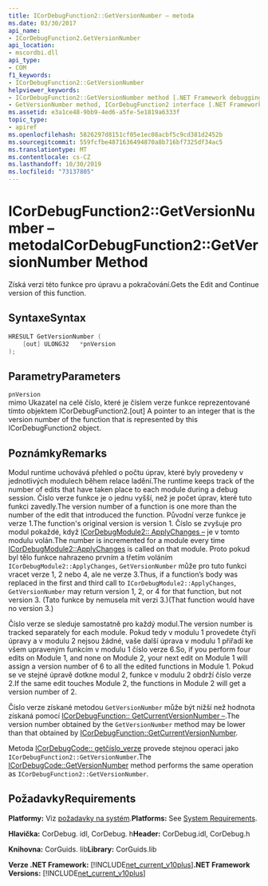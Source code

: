 ```yaml
---
title: ICorDebugFunction2::GetVersionNumber – metoda
ms.date: 03/30/2017
api_name:
- ICorDebugFunction2.GetVersionNumber
api_location:
- mscordbi.dll
api_type:
- COM
f1_keywords:
- ICorDebugFunction2::GetVersionNumber
helpviewer_keywords:
- ICorDebugFunction2::GetVersionNumber method [.NET Framework debugging]
- GetVersionNumber method, ICorDebugFunction2 interface [.NET Framework debugging]
ms.assetid: e3a1ce48-9bb9-4ed6-a5fe-5e1819a6333f
topic_type:
- apiref
ms.openlocfilehash: 5826297d8151cf05e1ec08acbf5c9cd381d2452b
ms.sourcegitcommit: 559fcfbe4871636494870a8b716bf7325df34ac5
ms.translationtype: MT
ms.contentlocale: cs-CZ
ms.lasthandoff: 10/30/2019
ms.locfileid: "73137805"
---
```

# <a name="icordebugfunction2getversionnumber-method"></a><span data-ttu-id="e157e-102">ICorDebugFunction2::GetVersionNumber – metoda</span><span class="sxs-lookup"><span data-stu-id="e157e-102">ICorDebugFunction2::GetVersionNumber Method</span></span>
<span data-ttu-id="e157e-103">Získá verzi této funkce pro úpravu a pokračování.</span><span class="sxs-lookup"><span data-stu-id="e157e-103">Gets the Edit and Continue version of this function.</span></span>  
  
## <a name="syntax"></a><span data-ttu-id="e157e-104">Syntaxe</span><span class="sxs-lookup"><span data-stu-id="e157e-104">Syntax</span></span>  
  
```cpp  
HRESULT GetVersionNumber (  
    [out] ULONG32   *pnVersion  
);  
```  
  
## <a name="parameters"></a><span data-ttu-id="e157e-105">Parametry</span><span class="sxs-lookup"><span data-stu-id="e157e-105">Parameters</span></span>  
 `pnVersion`  
 <span data-ttu-id="e157e-106">mimo Ukazatel na celé číslo, které je číslem verze funkce reprezentované tímto objektem ICorDebugFunction2.</span><span class="sxs-lookup"><span data-stu-id="e157e-106">[out] A pointer to an integer that is the version number of the function that is represented by this ICorDebugFunction2 object.</span></span>  
  
## <a name="remarks"></a><span data-ttu-id="e157e-107">Poznámky</span><span class="sxs-lookup"><span data-stu-id="e157e-107">Remarks</span></span>  
 <span data-ttu-id="e157e-108">Modul runtime uchovává přehled o počtu úprav, které byly provedeny v jednotlivých modulech během relace ladění.</span><span class="sxs-lookup"><span data-stu-id="e157e-108">The runtime keeps track of the number of edits that have taken place to each module during a debug session.</span></span> <span data-ttu-id="e157e-109">Číslo verze funkce je o jednu vyšší, než je počet úprav, které tuto funkci zavedly.</span><span class="sxs-lookup"><span data-stu-id="e157e-109">The version number of a function is one more than the number of the edit that introduced the function.</span></span> <span data-ttu-id="e157e-110">Původní verze funkce je verze 1.</span><span class="sxs-lookup"><span data-stu-id="e157e-110">The function's original version is version 1.</span></span> <span data-ttu-id="e157e-111">Číslo se zvyšuje pro modul pokaždé, když [ICorDebugModule2:: ApplyChanges –](../../../../docs/framework/unmanaged-api/debugging/icordebugmodule2-applychanges-method.md) je v tomto modulu volán.</span><span class="sxs-lookup"><span data-stu-id="e157e-111">The number is incremented for a module every time [ICorDebugModule2::ApplyChanges](../../../../docs/framework/unmanaged-api/debugging/icordebugmodule2-applychanges-method.md) is called on that module.</span></span> <span data-ttu-id="e157e-112">Proto pokud byl tělo funkce nahrazeno prvním a třetím voláním `ICorDebugModule2::ApplyChanges`, `GetVersionNumber` může pro tuto funkci vracet verze 1, 2 nebo 4, ale ne verze 3.</span><span class="sxs-lookup"><span data-stu-id="e157e-112">Thus, if a function’s body was replaced in the first and third call to `ICorDebugModule2::ApplyChanges`, `GetVersionNumber` may return version 1, 2, or 4 for that function, but not version 3.</span></span> <span data-ttu-id="e157e-113">(Tato funkce by nemusela mít verzi 3.)</span><span class="sxs-lookup"><span data-stu-id="e157e-113">(That function would have no version 3.)</span></span>  
  
 <span data-ttu-id="e157e-114">Číslo verze se sleduje samostatně pro každý modul.</span><span class="sxs-lookup"><span data-stu-id="e157e-114">The version number is tracked separately for each module.</span></span> <span data-ttu-id="e157e-115">Pokud tedy v modulu 1 provedete čtyři úpravy a v modulu 2 nejsou žádné, vaše další úprava v modulu 1 přiřadí ke všem upraveným funkcím v modulu 1 číslo verze 6.</span><span class="sxs-lookup"><span data-stu-id="e157e-115">So, if you perform four edits on Module 1, and none on Module 2, your next edit on Module 1 will assign a version number of 6 to all the edited functions in Module 1.</span></span> <span data-ttu-id="e157e-116">Pokud se ve stejné úpravě dotkne modul 2, funkce v modulu 2 obdrží číslo verze 2.</span><span class="sxs-lookup"><span data-stu-id="e157e-116">If the same edit touches Module 2, the functions in Module 2 will get a version number of 2.</span></span>  
  
 <span data-ttu-id="e157e-117">Číslo verze získané metodou `GetVersionNumber` může být nižší než hodnota získaná pomocí [ICorDebugFunction:: GetCurrentVersionNumber –](../../../../docs/framework/unmanaged-api/debugging/icordebugfunction-getcurrentversionnumber-method.md).</span><span class="sxs-lookup"><span data-stu-id="e157e-117">The version number obtained by the `GetVersionNumber` method may be lower than that obtained by [ICorDebugFunction::GetCurrentVersionNumber](../../../../docs/framework/unmanaged-api/debugging/icordebugfunction-getcurrentversionnumber-method.md).</span></span>  
  
 <span data-ttu-id="e157e-118">Metoda [ICorDebugCode:: getčíslo_verze](../../../../docs/framework/unmanaged-api/debugging/icordebugcode-getversionnumber-method.md) provede stejnou operaci jako `ICorDebugFunction2::GetVersionNumber`.</span><span class="sxs-lookup"><span data-stu-id="e157e-118">The [ICorDebugCode::GetVersionNumber](../../../../docs/framework/unmanaged-api/debugging/icordebugcode-getversionnumber-method.md) method performs the same operation as `ICorDebugFunction2::GetVersionNumber`.</span></span>  
  
## <a name="requirements"></a><span data-ttu-id="e157e-119">Požadavky</span><span class="sxs-lookup"><span data-stu-id="e157e-119">Requirements</span></span>  
 <span data-ttu-id="e157e-120">**Platformy:** Viz [požadavky na systém](../../../../docs/framework/get-started/system-requirements.md).</span><span class="sxs-lookup"><span data-stu-id="e157e-120">**Platforms:** See [System Requirements](../../../../docs/framework/get-started/system-requirements.md).</span></span>  
  
 <span data-ttu-id="e157e-121">**Hlavička:** CorDebug. idl, CorDebug. h</span><span class="sxs-lookup"><span data-stu-id="e157e-121">**Header:** CorDebug.idl, CorDebug.h</span></span>  
  
 <span data-ttu-id="e157e-122">**Knihovna:** CorGuids. lib</span><span class="sxs-lookup"><span data-stu-id="e157e-122">**Library:** CorGuids.lib</span></span>  
  
 <span data-ttu-id="e157e-123">**Verze .NET Framework:** [!INCLUDE[net_current_v10plus](../../../../includes/net-current-v10plus-md.md)]</span><span class="sxs-lookup"><span data-stu-id="e157e-123">**.NET Framework Versions:** [!INCLUDE[net_current_v10plus](../../../../includes/net-current-v10plus-md.md)]</span></span>
